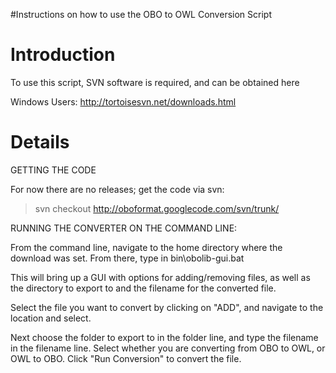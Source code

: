 #Instructions on how to use the OBO to OWL Conversion Script

# Introduction #

To use this script, SVN software is required, and can be obtained here

Windows Users: http://tortoisesvn.net/downloads.html
# Details #

GETTING THE CODE

For now there are no releases; get the code via svn:

> svn checkout http://oboformat.googlecode.com/svn/trunk/

RUNNING THE CONVERTER ON THE COMMAND LINE:

From the command line, navigate to the home directory where the download was set. From there, type in bin\obolib-gui.bat

This will bring up a GUI with options for adding/removing files, as well as the directory to export to and the filename for the converted file.

Select the file you want to convert by clicking on "ADD", and navigate to the location and select.

Next choose the folder to export to in the folder line, and type the filename in the filename line. Select whether you are converting from OBO to OWL, or OWL to OBO. Click "Run Conversion" to convert the file.